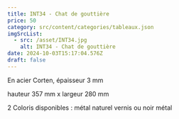 ```yaml
---
title: INT34 - Chat de gouttière
price: 50
category: src/content/categories/tableaux.json
imgSrcList:
  - src: /asset/INT34.jpg
    alt: INT34 - Chat de gouttière
date: 2024-10-03T15:17:04.576Z
draft: false
---
```


En acier Corten, épaisseur 3 mm

hauteur 357 mm x largeur 280 mm

2 Coloris disponibles : métal naturel vernis ou noir métal
